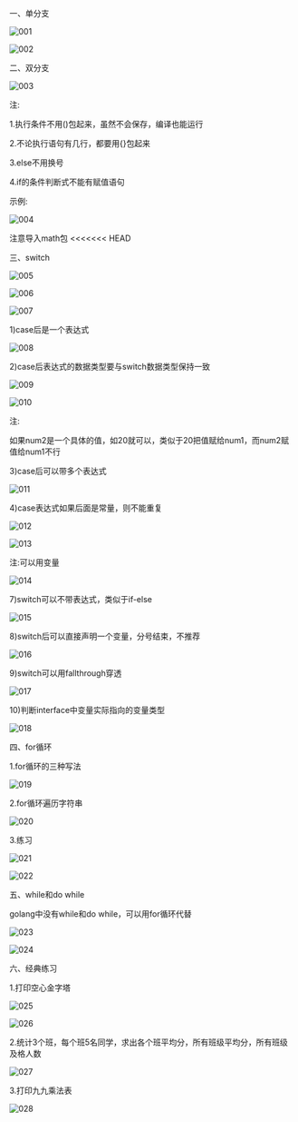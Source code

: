 一、单分支

![001](001.png)

![002](002.png)

二、双分支

![003](003.png)

注:

1.执行条件不用()包起来，虽然不会保存，编译也能运行

2.不论执行语句有几行，都要用{}包起来

3.else不用换号

4.if的条件判断式不能有赋值语句

示例:

![004](004.png)

注意导入math包
<<<<<<< HEAD

三、switch

![005](005.png)

![006](006.png)

![007](007.png)

1)case后是一个表达式

![008](008.png)

2)case后表达式的数据类型要与switch数据类型保持一致

![009](009.png)

![010](010.png)

注:

如果num2是一个具体的值，如20就可以，类似于20把值赋给num1，而num2赋值给num1不行

3)case后可以带多个表达式

![011](011.png)

4)case表达式如果后面是常量，则不能重复

![012](012.png)

![013](013.png)

注:可以用变量

![014](014.png)

7)switch可以不带表达式，类似于if-else

![015](015.png)

8)switch后可以直接声明一个变量，分号结束，不推荐

![016](016.png)

9)switch可以用fallthrough穿透

![017](017.png)

10)判断interface中变量实际指向的变量类型

![018](018.png)

四、for循环

1.for循环的三种写法

![019](D:\Golang_Notes\Golang流程控制\019.png)

2.for循环遍历字符串

![020](D:\Golang_Notes\Golang流程控制\020.png)

3.练习

![021](D:\Golang_Notes\Golang流程控制\021.png)

![022](D:\Golang_Notes\Golang流程控制\022.png)

五、while和do while

golang中没有while和do while，可以用for循环代替

![023](D:\Golang_Notes\Golang流程控制\023.png)

![024](D:\Golang_Notes\Golang流程控制\024.png)

六、经典练习

1.打印空心金字塔

![025](D:\Golang_Notes\Golang流程控制\025.png)

![026](D:\Golang_Notes\Golang流程控制\026.png)

2.统计3个班，每个班5名同学，求出各个班平均分，所有班级平均分，所有班级及格人数

![027](D:\Golang_Notes\Golang流程控制\027.png)

3.打印九九乘法表

![028](D:\Golang_Notes\Golang流程控制\028.png)

